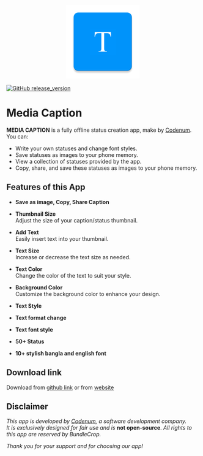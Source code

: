 <p align="center">
  <img src="https://raw.githubusercontent.com/sahariyarahamad/mediacaptionapp/refs/heads/main/ic_logo.webp">
</p>

[![GitHub release_version](https://img.shields.io/github/v/release/sahariyarahamad/mediacaptionapp)](https://github.com/sahariyarahamad/mediacaptionapp/releases)



# Media Caption

**MEDIA CAPTION** is a fully offline status creation app, make by [Codenum](#). You can:
-	Write your own statuses and change font styles.
-	Save statuses as images to your phone memory.
-	View a collection of statuses provided by the app.
-	Copy, share, and save these statuses as images to your phone memory.

## Features of this App

- **Save as image, Copy, Share Caption**
- **Thumbnail Size**  
  Adjust the size of your caption/status thumbnail.

- **Add Text**  
  Easily insert text into your thumbnail.

- **Text Size**  
  Increase or decrease the text size as needed.

- **Text Color**  
  Change the color of the text to suit your style.

- **Background Color**  
  Customize the background color to enhance your design.

- **Text Style**

-  **Text format change**

-  **Text font style**

-   **50+ Status**

-    **10+ stylish bangla and english font**

## Download link
Download from [github link](https://github.com/sahariyarahamad/mediacaptionapp/releases/download/v1.1.0/Media_Caption.apk) or from [website](https://sahariyarahamad.github.io/mcadr/)

## Disclaimer
*This app is developed by [Codenum](#), a software development company.  
It is exclusively designed for fair use and is* **not open-source**. *All rights to this app are reserved by BundleCrop.*

*Thank you for your support and for choosing our app!*
